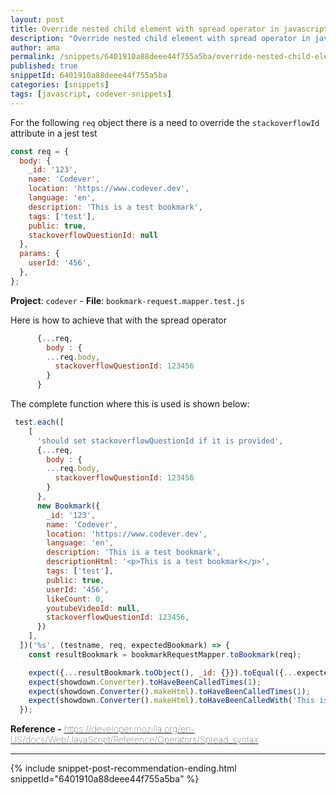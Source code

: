 ```yaml
---
layout: post
title: Override nested child element with spread operator in javascript
description: "Override nested child element with spread operator in javascript code snippet"
author: ama
permalink: /snippets/6401910a88deee44f755a5ba/override-nested-child-element-with-spread-operator-in-javascript
published: true
snippetId: 6401910a88deee44f755a5ba
categories: [snippets]
tags: [javascript, codever-snippets]
---
```


For the following `req` object there is a need to override the `stackoverflowId` attribute in a jest test

```javascript
const req = {
  body: {
    _id: '123',
    name: 'Codever',
    location: 'https://www.codever.dev',
    language: 'en',
    description: 'This is a test bookmark',
    tags: ['test'],
    public: true,
    stackoverflowQuestionId: null
  },
  params: {
    userId: '456',
  },
};
```

**Project**: `codever` - **File**:  `bookmark-request.mapper.test.js`

Here is how to achieve that with the spread operator

```javascript
      {...req,
        body : {
        ...req.body,
          stackoverflowQuestionId: 123456
        }
      }
```

The complete function where this is used is shown below:

```javascript
 test.each([
    [
      'should set stackoverflowQuestionId if it is provided',
      {...req,
        body : {
        ...req.body,
          stackoverflowQuestionId: 123456
        }
      },
      new Bookmark({
        _id: '123',
        name: 'Codever',
        location: 'https://www.codever.dev',
        language: 'en',
        description: 'This is a test bookmark',
        descriptionHtml: '<p>This is a test bookmark</p>',
        tags: ['test'],
        public: true,
        userId: '456',
        likeCount: 0,
        youtubeVideoId: null,
        stackoverflowQuestionId: 123456,
      })
    ],
  ])('%s', (testname, req, expectedBookmark) => {
    const resultBookmark = bookmarkRequestMapper.toBookmark(req);

    expect({...resultBookmark.toObject(), _id: {}}).toEqual({...expectedBookmark.toObject(), _id: {}});
    expect(showdown.Converter).toHaveBeenCalledTimes(1);
    expect(showdown.Converter().makeHtml).toHaveBeenCalledTimes(1);
    expect(showdown.Converter().makeHtml).toHaveBeenCalledWith('This is a test bookmark');
  });
```

<span style="font-size: 0.9rem">
  <strong>Reference - </strong>
  <a href="https://developer.mozilla.org/en-US/docs/Web/JavaScript/Reference/Operators/Spread_syntax" target="_blank" style="font-weight: lighter">
     https://developer.mozilla.org/en-US/docs/Web/JavaScript/Reference/Operators/Spread_syntax
  </a>
</span>

<hr/>


 {% include snippet-post-recommendation-ending.html snippetId="6401910a88deee44f755a5ba" %}
